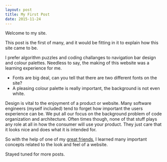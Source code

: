 ```yaml
---
layout: post
title: My First Post
date: 2015-11-24
---
```


Welcome to my site. 

This post is the first of many, and it would be fitting in it to explain how this site came to be.

I prefer algorithm puzzles and coding challanges to navigation bar design and colour palettes. Needless to say, the making of this website was a learning experience for me. 

* Fonts are  big deal, can you tell that there are two different fonts on the site?
* A pleasing colour palette is really important, the background is not even white.

Design is vital to the enjoyment of a product or website. Many software engineers (myself included) tend to forget how important the users experience can be. We put all our focus on the background problem of code organization and architecture. Often times though, none of that stuff plays any role at all in how the consumer will use your product. They just care that it looks nice and does what it is intended for.

So with the help of one of my [great friends](http://ursulasarracini.com/), I learned many important concepts related to the look and feel of a website.

Stayed tuned for more posts.